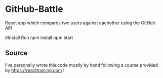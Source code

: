 # GitHub-Battle
React app which compares two users against eachother using the GitHub API

#Install
Run
npm install
npm start

## Source
I've personally wrote this code mostly by hand following a course provided by https://reacttraining.com ! 
